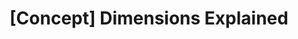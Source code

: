 ---
title: "[Concept] Dimensions Explained"
description:  "Dimensions explained"
sidebar_label: "[Concept] Dimensions Explained"
sidebar_position: 13
---